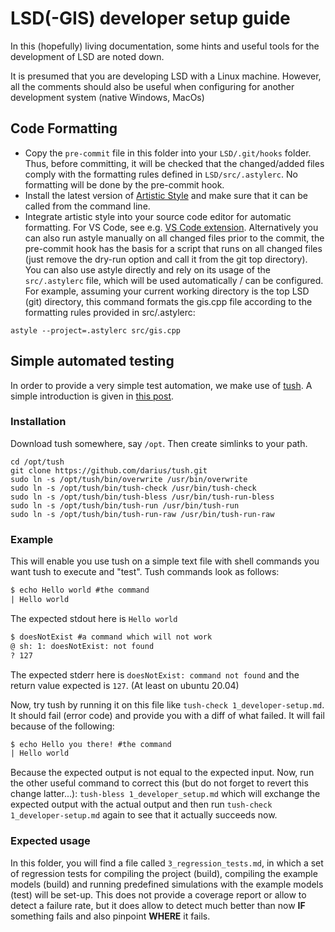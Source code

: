 # LSD(-GIS) developer setup guide

In this (hopefully) living documentation, some hints and useful tools for the development of LSD are noted down.

It is presumed that you are developing LSD with a Linux machine. However, all the comments should also be useful when configuring for another development system (native Windows, MacOs)

## Code Formatting
- Copy the `pre-commit` file in this folder into your `LSD/.git/hooks` folder. Thus, before committing, it will be checked that the changed/added 
files comply with the formatting rules defined in `LSD/src/.astylerc`. No formatting will be done by the pre-commit hook.
- Install the latest version of [Artistic Style](http://astyle.sourceforge.net/) and make sure that it can be called from the command line.
- Integrate artistic style into your source code editor for automatic formatting. For VS Code, see e.g. [VS Code extension](https://marketplace.visualstudio.com/items?itemName=chiehyu.vscode-astyle). Alternatively you can also run astyle manually on all changed files prior to the commit, the pre-commit hook has the basis for a script that runs on all changed files (just remove the dry-run option and call it from the git top directory). You can also use astyle directly and rely on its usage of the `src/.astylerc` file, which will be used automatically / can be configured. 
For example, assuming your current working directory is the top LSD (git) directory, this command formats the gis.cpp file according to the formatting rules provided in src/.astylerc:
```shell
astyle --project=.astylerc src/gis.cpp
```
## Simple automated testing
In order to provide a very simple test automation, we make use of [tush](https://github.com/darius/tush). A simple introduction is given in [this post](https://spin.atomicobject.com/2016/01/11/command-line-interface-testing-tools/). 

### Installation
Download tush somewhere, say `/opt`. Then create simlinks to your path.
```shell
cd /opt/tush
git clone https://github.com/darius/tush.git
sudo ln -s /opt/tush/bin/overwrite /usr/bin/overwrite
sudo ln -s /opt/tush/bin/tush-check /usr/bin/tush-check
sudo ln -s /opt/tush/bin/tush-bless /usr/bin/tush-run-bless
sudo ln -s /opt/tush/bin/tush-run /usr/bin/tush-run
sudo ln -s /opt/tush/bin/tush-run-raw /usr/bin/tush-run-raw
```

### Example
This will enable you use tush on a simple text file with shell commands you want tush to execute and "test". Tush commands look as follows:

```example.txt
$ echo Hello world #the command
| Hello world
```

The expected stdout here is `Hello world`

```example2.txt
$ doesNotExist #a command which will not work
@ sh: 1: doesNotExist: not found
? 127
```

The expected stderr here is `doesNotExist: command not found` and the return value expected is `127`. (At least on ubuntu 20.04)

Now, try tush by running it on this file like `tush-check 1_developer-setup.md`. It should fail (error code) and provide you with a diff of what failed. It will fail because of the following:

```example3.txt
$ echo Hello you there! #the command
| Hello world
```
Because the expected output is not equal to the expected input. Now, run the other useful command to correct this (but do not forget to revert this change latter...): `tush-bless 1_developer_setup.md` which will exchange the expected output with the actual output and then run `tush-check 1_developer-setup.md` again to see that it actually succeeds now.

### Expected usage
In this folder, you will find a file called `3_regression_tests.md`, in which a set of regression tests for compiling the project (build), compiling the example models (build) and running predefined simulations with the example models (test) will be set-up. This does not provide a coverage report or allow to detect a failure rate, but it does allow to detect much better than now **IF** something fails and also pinpoint **WHERE** it fails.
